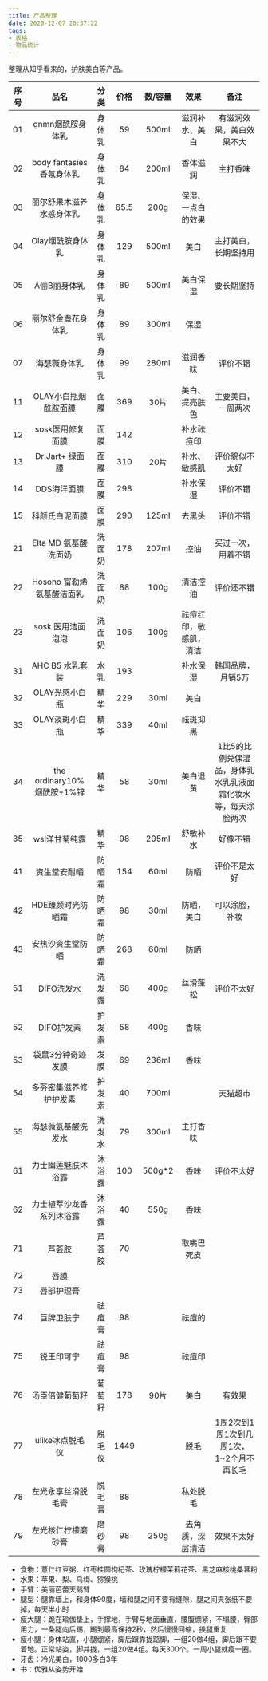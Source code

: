 ```yaml
---
title: 产品整理
date: 2020-12-07 20:37:22
tags:
- 表格
- 物品统计
---
```


整理从知乎看来的，护肤美白等产品。

|序号|品名|分类|价格|数/容量|效果|备注|
|:-:|:-:|:-:|:-:|:-:|:-:|:-:|
|01|gnmn烟酰胺身体乳|身体乳|59|500ml|滋润补水、美白|有滋润效果，美白效果不大|
|02| body fantasies 香氛身体乳|身体乳|84|200ml|香体滋润|主打香味|
|03|丽尔舒果木滋养水感身体乳|身体乳|65.5|200g|保湿、一点白的效果||
|04|Olay烟酰胺身体乳|身体乳|129|500ml|美白|主打美白，长期坚持用|
|05|A俪B丽身体乳|身体乳|89|500ml|美白保湿|要长期坚持|
|06|丽尔舒金盏花身体乳|身体乳|89|300ml|保湿||
|07|海瑟薇身体乳|身体乳|99|280ml|滋润香味|评价不错|
|11|OLAY小白瓶烟酰胺面膜|面膜|369|30片|美白、提亮肤色|主要美白，一周两次|
|12|sosk医用修复面膜|面膜|142||补水祛痘印||
|13| Dr.Jart+ 绿面膜|面膜|310|20片|补水、敏感肌|评价貌似不太好|
|14|DDS海洋面膜|面膜|298||补水保湿|评价不错|
|15|科颜氏白泥面膜|面膜|290|125ml|去黑头|评价不错|
|21| Elta MD 氨基酸洗面奶|洗面奶|178|207ml|控油|买过一次，用着不错|
|22| Hosono 富勒烯氨基酸洁面乳|洗面奶|88|100g|清洁控油|评价还不错|
|23| sosk 医用洁面泡泡|洗面奶|106|100g|祛痘红印，敏感肌，清洁||
|31| AHC B5 水乳套装|水乳|193||补水保湿|韩国品牌，月销5万|
|32|OLAY光感小白瓶|精华|229|30ml|美白||
|33|OLAY淡斑小白瓶|精华|339|40ml|祛斑抑黑||
|34| the ordinary10%烟酰胺+1%锌|精华|58|30ml|美白退黄|1比5的比例兑保湿品，身体乳水乳乳液面霜化妆水等，每天涂脸两次|
|35|wsl洋甘菊纯露|精华|98|205ml|舒敏补水|好像不错|
|41|资生堂安耐晒|防晒霜|154|60ml|防晒|评价不是太好|
|42|HDE臻颜时光防晒霜|防晒霜|98|30ml|防晒，美白|可以涂脸，补妆|
|43|安热沙资生堂防晒|防晒霜|268|60ml|防晒|
|51|DIFO洗发水|洗发露|68|400g|丝滑蓬松|评价不太好|
|52|DIFO护发素|护发素|58|400g|香味
|53|袋鼠3分钟奇迹发膜|发膜|69|236ml|香味||
|54|多芬密集滋养修护护发素|护发素|40|700ml||天猫超市|
|55|海瑟薇氨基酸洗发水|洗发水|79|300ml|主打香味||
|61|力士幽莲魅肤沐浴露|沐浴露|100|500g*2|香味|评价不太好|
|62|力士植萃沙龙香系列沐浴露|沐浴露|40|550g|香味||
|71|芦荟胶|芦荟胶|70||取嘴巴死皮||
|72|唇膜|
|73|唇部护理膏|
|74|巨牌卫肤宁|祛痘膏|98||祛痘的||
|75|锐王印可宁|祛痘膏|98||祛痘印||
|76|汤臣倍健葡萄籽|葡萄籽|178|90片|美白|有效果|
|77|ulike冰点脱毛仪|脱毛仪|1449||脱毛|1周2次到1周1次到几周1次，1~2个月不再长毛|
|78|左光永享丝滑脱毛膏|脱毛膏|88||私处脱毛||
|79|左光核仁柠檬磨砂膏|磨砂膏|98|250g|去角质，深层清洁|效果不太好|


- 食物：薏仁红豆粥、红枣桂圆枸杞茶、玫瑰柠檬茉莉花茶、黑芝麻核桃桑葚粉
- 水果：苹果、梨、乌梅、猕猴桃
- 手臂：美丽芭蕾天鹅臂
- 腿型：腿靠墙上，和身体90度，墙和腿之间不要有缝隙，腿之间夹张纸不要掉，每天半小时
- 瘦大腿：跪在瑜伽垫上，手撑地，手臂与地面垂直，腰腹绷紧，不塌腰，臀部用力，一条腿向后踢，踢到最高保持2秒，然后慢慢回缩，换腿重复
- 瘦小腿：身体站直，小腿绷紧，脚后跟靠拢踮脚，一组20做4组，脚后跟不要着地。正常站姿，脚并拢，一组20做4组。每天300个。一周小腿就瘦一圈。
- 牙齿：冷光美白，1000多白3年
- 书：优雅从姿势开始
